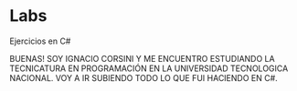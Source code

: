# Labs
Ejercicios en C# 

BUENAS! SOY IGNACIO CORSINI Y ME ENCUENTRO ESTUDIANDO LA TECNICATURA EN PROGRAMACIÓN EN LA UNIVERSIDAD TECNOLOGICA NACIONAL.
VOY A IR SUBIENDO TODO LO QUE FUI HACIENDO EN C#.
